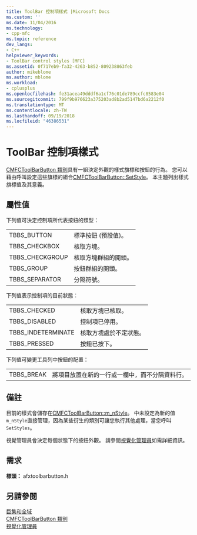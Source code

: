 ```yaml
---
title: ToolBar 控制項樣式 |Microsoft Docs
ms.custom: ''
ms.date: 11/04/2016
ms.technology:
- cpp-mfc
ms.topic: reference
dev_langs:
- C++
helpviewer_keywords:
- ToolBar control styles [MFC]
ms.assetid: 0f717eb9-fa32-4263-b852-809238863feb
author: mikeblome
ms.author: mblome
ms.workload:
- cplusplus
ms.openlocfilehash: fe31acea49dddf6a1cf76c01de789ccfc8583e04
ms.sourcegitcommit: 799f9b976623a375203ad8b2ad5147bd6a2212f0
ms.translationtype: MT
ms.contentlocale: zh-TW
ms.lasthandoff: 09/19/2018
ms.locfileid: "46386531"
---
```

# <a name="toolbar-control-styles"></a>ToolBar 控制項樣式

[CMFCToolBarButton 類別](../../mfc/reference/cmfctoolbarbutton-class.md)具有一組決定外觀的樣式旗標和按鈕的行為。 您可以藉由呼叫設定這些旗標的組合[CMFCToolBarButton::SetStyle](../../mfc/reference/cmfctoolbarbutton-class.md#setstyle)。 本主題列出樣式旗標值及其意義。

## <a name="property-values"></a>屬性值

下列值可決定控制項所代表按鈕的類型：

|||
|-|-|
|TBBS_BUTTON|標準按鈕 (預設值)。  |
|TBBS_CHECKBOX|核取方塊。  |
|TBBS_CHECKGROUP|核取方塊群組的開頭。  |
|TBBS_GROUP|按鈕群組的開頭。  |
|TBBS_SEPARATOR|分隔符號。  |

下列值表示控制項的目前狀態：

|||
|-|-|
|TBBS_CHECKED|核取方塊已核取。  |
|TBBS_DISABLED|控制項已停用。  |
|TBBS_INDETERMINATE|核取方塊處於不定狀態。  |
|TBBS_PRESSED|按鈕已按下。  |

下列值可變更工具列中按鈕的配置：

|||
|-|-|
|TBBS_BREAK|將項目放置在新的一行或一欄中，而不分隔資料行。  |

## <a name="remarks"></a>備註

目前的樣式會儲存在[CMFCToolBarButton::m_nStyle](../../mfc/reference/cmfctoolbarbutton-class.md#m_nstyle)。 中未設定為新的值`m_nStyle`直接管理，因為某些衍生的類別可讓您執行其他處理，當您呼叫`SetStyles`。

視覺管理員會決定每個狀態下的按鈕外觀。 請參閱[視覺化管理員](../../mfc/visualization-manager.md)如需詳細資訊。

## <a name="requirements"></a>需求

**標頭：** afxtoolbarbutton.h

## <a name="see-also"></a>另請參閱

[巨集和全域](../../mfc/reference/mfc-macros-and-globals.md)<br/>
[CMFCToolBarButton 類別](../../mfc/reference/cmfctoolbarbutton-class.md)<br/>
[視覺化管理員](../../mfc/visualization-manager.md)


